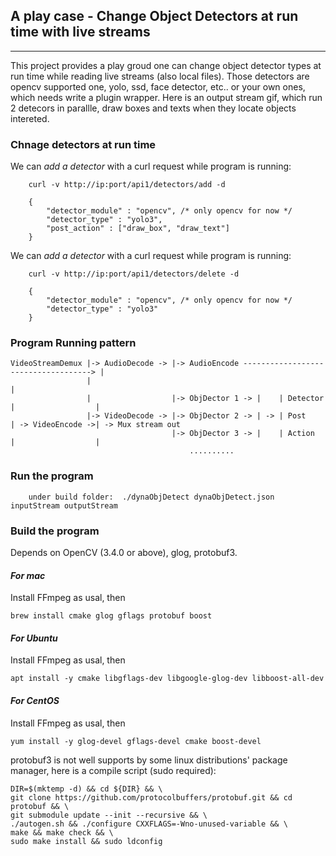##  A play case - Change Object Detectors at run time with live streams
---------

This project provides a play groud one can change object detector types at run time while reading live streams (also local files). Those detectors are opencv supported one, yolo, ssd, face detector, etc.. or your own ones, which needs write a plugin wrapper. Here is an output stream gif, which run 2 detecors in parallle, draw boxes and texts when they locate objects intereted.

### Chnage detectors at run time

We can *add a detector* with a curl request while program is running:

``` shell
    curl -v http://ip:port/api1/detectors/add -d 
    
    {
        "detector_module" : "opencv", /* only opencv for now */
        "detector_type" : "yolo3",
        "post_action" : ["draw_box", "draw_text"]
    }
```

We can *add a detector* with a curl request while program is running:

``` shell
    curl -v http://ip:port/api1/detectors/delete -d 
    
    {
        "detector_module" : "opencv", /* only opencv for now */
        "detector_type" : "yolo3"
    }
```

### Program Running pattern

```
VideoStreamDemux |-> AudioDecode -> |-> AudioEncode ------------------------------------> |
                 |                                                                        |
                 |                  |-> ObjDector 1 -> |    | Detector |                  |
                 |-> VideoDecode -> |-> ObjDector 2 -> | -> | Post     | -> VideoEncode ->| -> Mux stream out
                                    |-> ObjDector 3 -> |    | Action   |                  |
                                        ..........
```

### Run the program

``` 
    under build folder:  ./dynaObjDetect dynaObjDetect.json inputStream outputStream
```

### Build the program

Depends on OpenCV (3.4.0 or above), glog, protobuf3.

#### *For mac*
Install FFmpeg as usal, then
``` shell
brew install cmake glog gflags protobuf boost 
```

#### *For Ubuntu*
Install FFmpeg as usal, then  
```
apt install -y cmake libgflags-dev libgoogle-glog-dev libboost-all-dev
```

#### *For CentOS*
Install FFmpeg as usal, then  
``` shell
yum install -y glog-devel gflags-devel cmake boost-devel
```

protobuf3 is not well supports by some linux distributions' package manager, here is a compile script (sudo required):
```
DIR=$(mktemp -d) && cd ${DIR} && \
git clone https://github.com/protocolbuffers/protobuf.git && cd protobuf && \
git submodule update --init --recursive && \
./autogen.sh && ./configure CXXFLAGS=-Wno-unused-variable && \
make && make check && \
sudo make install && sudo ldconfig
```
